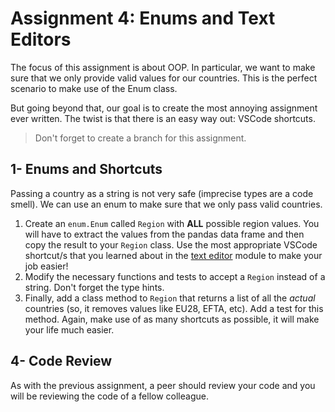 # Assignment 4: Enums and Text Editors

The focus of this assignment is about OOP. In particular, we want to make sure that we only provide valid values for our countries. This is the perfect scenario to make use of the Enum class. 

But going beyond that, our goal is to create the most annoying assignment ever written. The twist is that there is an easy way out: VSCode shortcuts.

> Don't forget to create a branch for this assignment.

## 1- Enums and Shortcuts

Passing a country as a string is not very safe (imprecise types are a code smell). We can use an enum to make sure that we only pass valid countries.

1. Create an `enum.Enum` called `Region` with **ALL** possible region values. You will have to extract the values from the pandas data frame and then copy the result to your `Region` class. Use the most appropriate VSCode shortcut/s that you learned about in the [text editor](../../07_text_editors/README.md) module to make your job easier! 
2. Modify the necessary functions and tests to accept a `Region` instead of a string. Don't forget the type hints.
3. Finally, add a class method to `Region` that returns a list of all the _actual_ countries (so, it removes values like EU28, EFTA, etc). Add a test for this method. Again, make use of as many shortcuts as possible, it will make your life much easier.

## 4- Code Review

As with the previous assignment, a peer should review your code and you will be reviewing the code of a fellow colleague.
